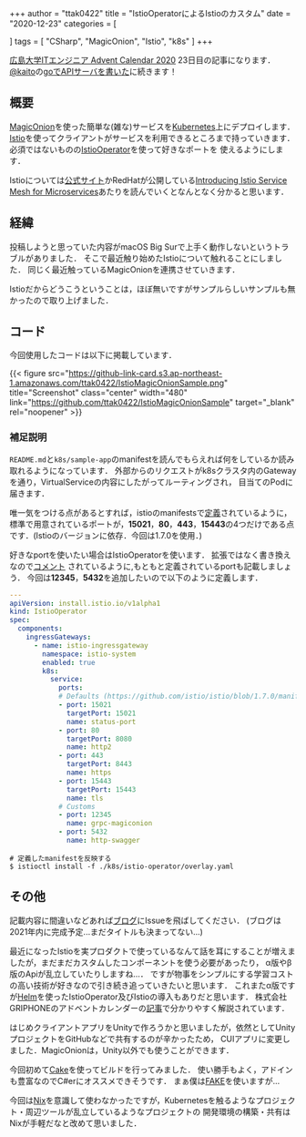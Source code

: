 +++
author = "ttak0422"
title = "IstioOperatorによるIstioのカスタム"
date = "2020-12-23"
categories = [
    
]
tags = [
  "CSharp",
  "MagicOnion",
  "Istio",
  "k8s"
]
+++

[広島大学ITエンジニア Advent Calendar 2020](https://adventar.org/calendars/5209) 23日目の記事になります．
[@kaito](https://twitter.com/kaito_tateyama)の[goでAPIサーバを書いた](https://www.blog.uta8a.net/posts/2020-12-20-gowiki/)に続きます！

<!--more-->

## 概要

[MagicOnion](https://github.com/Cysharp/MagicOnion)を使った簡単な(雑な)サービスを[Kubernetes](https://kubernetes.io/)上にデプロイします．
[Istio](https://github.com/istio/istio)を使ってクライアントがサービスを利用できるところまで持っていきます．
必須ではないものの[IstioOperator](https://istio.io/latest/docs/reference/config/istio.operator.v1alpha1)を使って好きなポートを
使えるようにします．

Istioについては[公式サイト](https://istio.io/)かRedHatが公開している[Introducing Istio Service Mesh for Microservices](https://developers.redhat.com/books/introducing-istio-service-mesh-microservices/old)あたりを読んでいくとなんとなく分かると思います．

## 経緯

投稿しようと思っていた内容がmacOS Big Surで上手く動作しないというトラブルがありました．
そこで最近触り始めたIstioについて触れることにしました．
同じく最近触っているMagicOnionを連携させていきます．

Istioだからどうこうということは，ほぼ無いですがサンプルらしいサンプルも無かったので取り上げました．

## コード

今回使用したコードは以下に掲載しています．

{{< figure src="https://github-link-card.s3.ap-northeast-1.amazonaws.com/ttak0422/IstioMagicOnionSample.png" title="Screenshot" class="center" width="480" link="https://github.com/ttak0422/IstioMagicOnionSample" target="_blank" rel="noopener" >}}

### 補足説明

`README.md`と`k8s/sample-app`のmanifestを読んでもらえれば何をしているか読み取れるようになっています．
外部からのリクエストがk8sクラスタ内のGatewayを通り，VirtualServiceの内容にしたがってルーティングされ，
目当てのPodに届きます．

唯一気をつける点があるとすれば，istioのmanifestsで[定義](https://github.com/istio/istio/blob/1.7.0/manifests/charts/gateways/istio-ingress/values.yaml#L10-L27)されているように，標準で用意されているポートが，**15021**，**80**，**443**，**15443**の4つだけである点です．(Istioのバージョンに依存．今回は1.7.0を使用．)

好きなportを使いたい場合はIstioOperatorを使います．
拡張ではなく書き換えなので[コメント](https://github.com/istio/istio/blob/1.7.0/manifests/charts/gateways/istio-ingress/values.yaml#L11)
されているように,もともと定義されているportも記載しましょう．
今回は**12345**，**5432**を追加したいので以下のように定義します．

```yaml
---
apiVersion: install.istio.io/v1alpha1
kind: IstioOperator
spec:
  components:
    ingressGateways:
      - name: istio-ingressgateway
        namespace: istio-system
        enabled: true
        k8s:
          service:
            ports:
            # Defaults (https://github.com/istio/istio/blob/1.7.0/manifests/charts/gateways/istio-ingress/values.yaml)
            - port: 15021
              targetPort: 15021
              name: status-port
            - port: 80
              targetPort: 8080
              name: http2
            - port: 443
              targetPort: 8443
              name: https
            - port: 15443
              targetPort: 15443
              name: tls
            # Customs
            - port: 12345
              name: grpc-magiconion
            - port: 5432
              name: http-swagger
```

```
# 定義したmanifestを反映する
$ istioctl install -f ./k8s/istio-operator/overlay.yaml
```


## その他

記載内容に間違いなどあれば[ブログ](https://github.com/ttak0422/blog)にIssueを飛ばしてください．
(ブログは2021年内に完成予定...まだタイトルも決まってない...)

最近になったIstioを実プロダクトで使っているなんて話を耳にすることが増えましたが，まだまだカスタムしたコンポーネントを使う必要があったり，
α版やβ版のApiが乱立していたりしますね...．
ですが物事をシンプルにする学習コストの高い技術が好きなので引き続き追っていきたいと思います．
これまたα版ですが[Helm](https://helm.sh/ja/)を使ったIstioOperator及びIstioの導入もありだと思います．
株式会社GRIPHONEのアドベントカレンダーの[記事](https://tech.griphone.co.jp/2020/12/12/istio-operator-101/)で分かりやすく解説されています．

はじめクライアントアプリをUnityで作ろうかと思いましたが，依然としてUnityプロジェクトをGitHubなどで共有するのが辛かったため，
CUIアプリに変更しました．MagicOnionは，Unity以外でも使うことができます．

今回初めて[Cake](https://cakebuild.net/)を使ってビルドを行ってみました．
使い勝手もよく，アドインも豊富なのでC#erにオススメできそうです．
まぁ僕は[FAKE](https://fake.build/)を使いますが...

今回は[Nix](https://nixos.org/)を意識して使わなかったですが，Kubernetesを触るようなプロジェクト・周辺ツールが乱立しているようなプロジェクトの
開発環境の構築・共有はNixが手軽だなと改めて思いました．
